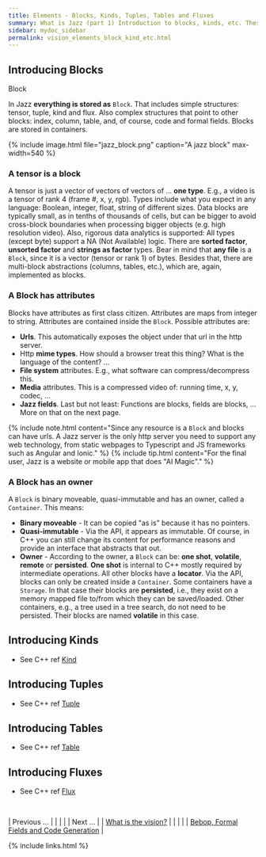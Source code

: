 ```yaml
---
title: Elements - Blocks, Kinds, Tuples, Tables and Fluxes
summary: What is Jazz (part 1) Introduction to blocks, kinds, etc. These classes are the basement for the "Jazz Magic".
sidebar: mydoc_sidebar
permalink: vision_elements_block_kind_etc.html
---
```


## Introducing Blocks

<span class="label label-info">Block</span>

In Jazz **everything is stored as** `Block`. That includes simple structures: tensor, tuple, kind and flux. Also complex structures
that point to other blocks: index, column, table, and, of course, code and formal fields. Blocks are stored in containers.

{% include image.html file="jazz_block.png" caption="A jazz block" max-width=540 %}

### A tensor is a block

A tensor is just a vector of vectors of vectors of ... **one type**. E.g., a video is a tensor of rank 4 (frame #, x, y, rgb). Types
include what you expect in any language: Boolean, integer, float, string of different sizes. Data blocks are typically small, as
in tenths of thousands of cells, but can be bigger to avoid cross-block boundaries when processing bigger objects (e.g. high resolution
video). Also, rigorous data analytics is supported: All types (except byte) support a NA (Not Available) logic. There are **sorted factor**,
**unsorted factor** and **strings as factor** types. Bear in mind that **any file** is a `Block`, since it is a vector (tensor or rank 1)
of bytes. Besides that, there are multi-block abstractions (columns, tables, etc.), which are, again, implemented as blocks.

### A Block has attributes

Blocks have attributes as first class citizen. Attributes are maps from integer to string. Attributes are contained inside the
`Block`. Possible attributes are:

* **Urls**. This automatically exposes the object under that url in the http server.
* Http **mime types**. How should a browser treat this thing? What is the language of the content? ...
* **File system** attributes. E.g., what software can compress/decompress this.
* **Media** attributes. This is a compressed video of: running time, x, y, codec, ...
* **Jazz fields**. Last but not least: Functions are blocks, fields are blocks, ... More on that on the next page.

{% include note.html content="Since any resource is a `Block` and blocks can have urls. A Jazz server is the only http server you need
to support any web technology, from static webpages to Typescript and JS frameworks such as Angular and Ionic." %}
{% include tip.html content="For the final user, Jazz is a website or mobile app that does \"AI Magic\"." %}

### A Block has an owner

A `Block` is binary moveable, quasi-immutable and has an owner, called a `Container`.
This means:

* **Binary moveable** - It can be copied "as is" because it has no pointers.
* **Quasi-immutable** - Via the API, it appears as immutable. Of course, in C++ you can still change its content for performance reasons
and provide an interface that abstracts that out.
* **Owner** - According to the owner, a `Block` can be: **one shot**, **volatile**, **remote** or **persisted**. **One shot** is internal
to C++ mostly required by intermediate operations. All other blocks have a **locator**. Via the API, blocks can only be created inside a
`Container`. Some containers have a `Storage`. In that case their blocks are **persisted**, i.e., they exist on a memory mapped file
to/from which they can be saved/loaded. Other containers, e.g., a tree used in a tree search, do not need to be persisted. Their blocks are
named **volatile** in this case.

## Introducing Kinds

* See C++ ref [Kind](/develop_jazz02/classjazz__elements_1_1Kind.html)

## Introducing Tuples

* See C++ ref [Tuple](/develop_jazz02/classjazz__elements_1_1Tuple.html)

## Introducing Tables

* See C++ ref [Table](/develop_jazz02/classjazz__elements_1_1Table.html)

## Introducing Fluxes

* See C++ ref [Flux](/develop_jazz02/classjazz__elements_1_1Flux.html)

<br/>

| <span class="label label-default">Previous ...</span> | | | | | <span class="label label-info">Next ...</span> |
| [What is the vision?](vision_intro_page.html) | | | | | [Bebop, Formal Fields and Code Generation](vision_elements_containers.html) |

{% include links.html %}
